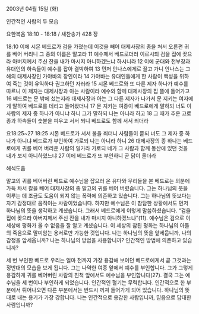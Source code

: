 2003년 04월 15일 (화)

인간적인 사람의 두 모습



요한복음 18:10 - 18:18 / 새찬송가 428 장


18:10 이에 시몬 베드로가 검을 가졌는데 이것을 빼어 대제사장의 종을 쳐서 오른편 귀를 베어 버리니 그 종의 이름은 말고라 
11 예수께서 베드로더러 이르시되 검을 집에 꽂으라 아버지께서 주신 잔을 내가 마시지 아니하겠느냐 하시니라 
12 이에 군대와 천부장과 유대인의 하속들이 예수를 잡아 결박하여 
13 먼저 안나스에게로 끌고 가니 안나스는 그 해의 대제사장인 가야바의 장인이라
14 가야바는 유대인들에게 한 사람이 백성을 위하여 죽는 것이 유익하다 권고하던 자러라 15 시몬 베드로와 또 다른 제자 하나가 예수를 따르니 이 제자는 대제사장과 아는 사람이라 예수와 함께 대제사장의 집 뜰에 들어가고 
16 베드로는 문 밖에 섰는지라 대제사장과 아는 그 다른 제자가 나가서 문 지키는 여자에게 말하여 베드로를 데리고 들어왔더니 
17 문 지키는 여종이 베드로에게 말하되 너도 이 사람의 제자 중 하나가 아니냐 하니 그가 말하되 나는 아니라 하고 
18 그 때가 추운 고로 종과 하속들이 숯불을 피우고 서서 쬐니 베드로도 함께 서서 쬐더라

요18:25~27
18:25 시몬 베드로가 서서 불을 쬐더니 사람들이 묻되 너도 그 제자 중 하나가 아니냐 베드로가 부인하여 가로되 나는 아니라 하니 26 대제사장의 종 하나는 베드로에게 귀를 베어 버리운 사람의 일가라 가로되 네가 그 사람과 함께 동산에 있던 것을 내가 보지 아니하였느냐 
27 이에 베드로가 또 부인하니 곧 닭이 울더라

해석도움





말고의 귀를 베어버린 베드로 
예수님을 잡으러 온 유다와 무리들을 본 베드로는 의분에 가득 차서 칼을 빼어 대제사장의 종 말고의 귀를 베어 버렸습니다. 그는 하나님의 뜻을 이루는 데 조금도 도움이 되지 않는 폭력에 의존하고 있습니다. 그는 하나님의 뜻보다는 자기 감정대로 움직이는 사람이었습니다. 하지만 예수님은 이 참담한 상황에서도 먼저 하나님의 뜻을 생각하고 계셨습니다. 그래서 베드로에게 이렇게 말씀하셨습니다. “검을 집에 꽂으라 아버지께서 주신 잔을 내가 마시지 아니하겠느냐”(11). 예수님은 검으로 이 세상에 평화가 올 수 없음을 잘 알고 계셨습니다. 이 세상의 참된 평화는 하나님의 아들의 죽음으로 말미암는 용서로만 가능한 것입니다. 나는 하나님의 뜻을 앞세웁니까, 나의 감정을 앞세웁니까? 나는 하나님의 방법을 사용합니까? 인간적인 방법에 의존하고 있습니까?

세 번 부인한 베드로 
우리는 얼마 전까지 가장 용감해 보이던 베드로에게서 곧 그것과는 정반대의 모습을 보게 됩니다. 그는 나약한 여종 앞에서 예수를 부인합니다. 그가 그렇게 용감하게 귀를 베어버린 사람의 친척 앞에서도 예수님을 부인합니다(27). 결국 그는 예수님을 세 번이나 부인하게 되었습니다. 인간적인 혈기는 무력합니다. 인간적으로 한 부분에서 튀어나오면 다른 부분에서는 반드시 꺼져 들어가게 되어 있습니다. 하나님의 뜻대로 내는 용기가 가장 강합니다. 나는 인간적으로 용감한 사람입니까, 믿음으로 담대한 사람입니까?